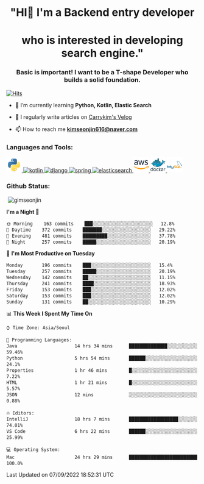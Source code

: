 <h1 align="center">"HI👋 I'm a Backend entry developer </h1>
<h1 align="center"> who is interested in developing search engine."</h1>
<h3 align="center">Basic is important! I want to be a T-shape Developer who builds a solid foundation.</h3>

[![Hits](https://hits.seeyoufarm.com/api/count/incr/badge.svg?url=https%3A%2F%2Fgithub.com%2Fgimseonjin&count_bg=%2318BFE5&title_bg=%23555555&icon=ko-fi.svg&icon_color=%23E7E7E7&title=hits&edge_flat=false)](https://hits.seeyoufarm.com)

- 🌱 I’m currently learning **Python, Kotlin, Elastic Search**

- 📝 I regularly write articles on [Carrykim's Velog](https://velog.io/@carrykim)

- 📫 How to reach me **kimseonjin616@naver.com**


<h3 align="left">Languages and Tools:</h3>
<p align="left"> 
 <a href="https://www.python.org" target="_blank" rel="noreferrer"> 
  <img src="https://raw.githubusercontent.com/devicons/devicon/master/icons/python/python-original.svg" alt="python" width="8%" height="8%"/> 
 </a> <a href="https://kotlinlang.org" target="_blank" rel="noreferrer"> <img src="https://www.vectorlogo.zone/logos/kotlinlang/kotlinlang-icon.svg" alt="kotlin" width="8%" height="8%"/> </a>   <a href="https://www.djangoproject.com/" target="_blank" rel="noreferrer"> <img src="https://cdn.worldvectorlogo.com/logos/django.svg" alt="django" width="6%" height="5%"/> </a>
<a href="https://spring.io/" target="_blank" rel="noreferrer"> <img src="https://www.vectorlogo.zone/logos/springio/springio-icon.svg" alt="spring" width="8%" height="8%"/> </a> <a href="https://www.elastic.co" target="_blank" rel="noreferrer"> <img src="https://www.vectorlogo.zone/logos/elastic/elastic-icon.svg" alt="elasticsearch" width="8%" height="8%"/> </a> <a href="https://aws.amazon.com" target="_blank" rel="noreferrer"> <img src="https://raw.githubusercontent.com/devicons/devicon/master/icons/amazonwebservices/amazonwebservices-original-wordmark.svg" alt="aws" width="8%" height="8%"/> </a> <a href="https://www.docker.com/" target="_blank" rel="noreferrer"> <img src="https://raw.githubusercontent.com/devicons/devicon/master/icons/docker/docker-original-wordmark.svg" alt="docker" width="8%" height="8%"/> </a>   
<a href="https://www.mysql.com/" target="_blank" rel="noreferrer"><img src="https://raw.githubusercontent.com/devicons/devicon/master/icons/mysql/mysql-original-wordmark.svg" alt="mysql" width="8%" height="8%"/> </a> </p>


<h3 align="left">Github Status:</h3>
<p align="left">
 <p>&nbsp;<img align="center" src="https://github-readme-stats.vercel.app/api?username=gimseonjin&show_icons=true&locale=en" alt="gimseonjin" /></p>
</p>


<!--START_SECTION:waka-->
**I'm a Night 🦉** 

```text
🌞 Morning    163 commits    ███░░░░░░░░░░░░░░░░░░░░░░   12.8% 
🌆 Daytime    372 commits    ███████░░░░░░░░░░░░░░░░░░   29.22% 
🌃 Evening    481 commits    █████████░░░░░░░░░░░░░░░░   37.78% 
🌙 Night      257 commits    █████░░░░░░░░░░░░░░░░░░░░   20.19%

```
📅 **I'm Most Productive on Tuesday** 

```text
Monday       196 commits    ███░░░░░░░░░░░░░░░░░░░░░░   15.4% 
Tuesday      257 commits    █████░░░░░░░░░░░░░░░░░░░░   20.19% 
Wednesday    142 commits    ██░░░░░░░░░░░░░░░░░░░░░░░   11.15% 
Thursday     241 commits    ████░░░░░░░░░░░░░░░░░░░░░   18.93% 
Friday       153 commits    ███░░░░░░░░░░░░░░░░░░░░░░   12.02% 
Saturday     153 commits    ███░░░░░░░░░░░░░░░░░░░░░░   12.02% 
Sunday       131 commits    ██░░░░░░░░░░░░░░░░░░░░░░░   10.29%

```


📊 **This Week I Spent My Time On** 

```text
⌚︎ Time Zone: Asia/Seoul

💬 Programming Languages: 
Java                     14 hrs 34 mins      ██████████████░░░░░░░░░░░   59.46% 
Python                   5 hrs 54 mins       ██████░░░░░░░░░░░░░░░░░░░   24.1% 
Properties               1 hr 46 mins        █░░░░░░░░░░░░░░░░░░░░░░░░   7.22% 
HTML                     1 hr 21 mins        █░░░░░░░░░░░░░░░░░░░░░░░░   5.57% 
JSON                     12 mins             ░░░░░░░░░░░░░░░░░░░░░░░░░   0.88%

🔥 Editors: 
IntelliJ                 18 hrs 7 mins       ██████████████████░░░░░░░   74.01% 
VS Code                  6 hrs 22 mins       ██████░░░░░░░░░░░░░░░░░░░   25.99%

💻 Operating System: 
Mac                      24 hrs 29 mins      █████████████████████████   100.0%

```


 Last Updated on 07/09/2022 18:52:31 UTC
<!--END_SECTION:waka-->
